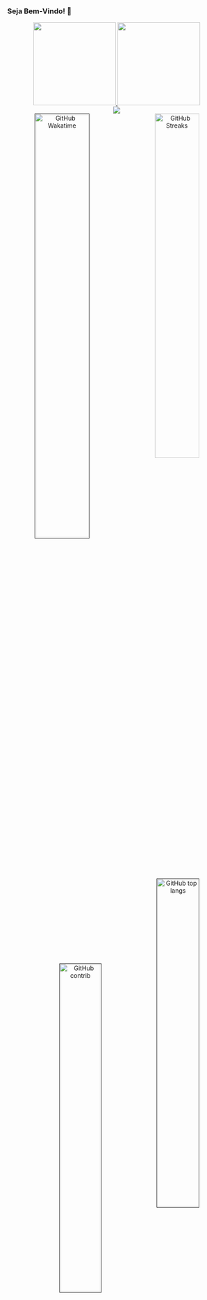 ### Seja Bem-Vindo! 👋

<div align="center">
  <a href="https://github.com/juniorsmartins">
  <img height="190em" src="https://github-readme-stats.vercel.app/api?username=juniorsmartins&show_icons=true&theme=dracula&include_all_commits=true&count_private=true"/>
  <img height="190em" src="https://github-readme-stats.vercel.app/api/top-langs/?username=juniorsmartins&layout=compact&langs_count=7&theme=dracula"/>
</div>

<div align="center"> 
  <a href="https://www.linkedin.com/in/juniorsmartins/" target="_blank"><img src="https://img.shields.io/badge/-LinkedIn-%230077B5?style=for-the-badge&logo=linkedin&logoColor=white" target="_blank"></a> 
</div>
  
<div align=center>
   <a href="" >
      <img alt="GitHub Wakatime" align="left" width="50%" src="https://github-readme-stats.vercel.app/api/wakatime?username=juniorsmartins&custom_title=Wakatime+Status+for+personal+projects&theme=dracula&"/>
    </a>
    <a href="https://github.com/juniorsmartins">
      <img alt="GitHub Streaks" align="right" width="45%"  src="https://github-readme-streak-stats.herokuapp.com?user=juniorsmartins&theme=dracula&fire=B4DD23&hide_border=true&date_format=j%20M%5B%20Y%5D"/>
    </a>
    <a href="" >
      <img alt="GitHub top langs" align="right" width="44%"  src="https://github-readme-stats.vercel.app/api/top-langs/?username=juniorsmartins&card_width=445&hide=css,ruby,objective-c,python,html&langs_count=6&layout=compact&theme=dracula"/>
    </a>
    <a href="">
      <img alt="GitHub contrib" align="right" width="44%" src="https://github-readme-stats.vercel.app/api?username=juniorsmartins&theme=dracula&custom_title=Commits+from+2021&count_private=true&hide=contribs,prs"/>
    </a>
  </div>  
